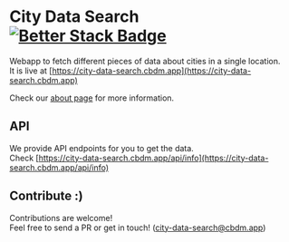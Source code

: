 # City Data Search [![Better Stack Badge](https://uptime.betterstack.com/status-badges/v1/monitor/f8wc.svg)](https://status.cbdm.app/)
Webapp to fetch different pieces of data about cities in a single location.  
It is live at [https://city-data-search.cbdm.app](https://city-data-search.cbdm.app)

Check our [about page](https://city-data-search.cbdm.app/about) for more information.

## API
We provide API endpoints for you to get the data.  
Check [https://city-data-search.cbdm.app/api/info](https://city-data-search.cbdm.app/api/info)

## Contribute :)
Contributions are welcome!  
Feel free to send a PR or get in touch! ([city-data-search@cbdm.app](mailto:city-data-search.cbdm.app))
